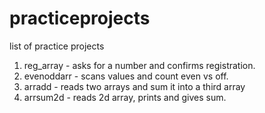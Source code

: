 # practiceprojects

list of practice projects
1. reg_array - asks for a number and confirms registration.
2. evenoddarr - scans values and count even vs off.
3. arradd - reads two arrays and sum it into a third array
4. arrsum2d - reads 2d array, prints and gives sum.
